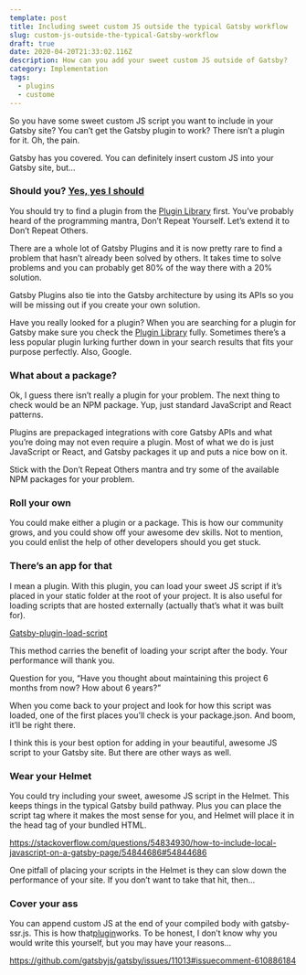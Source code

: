 ```yaml
---
template: post
title: Including sweet custom JS outside the typical Gatsby workflow
slug: custom-js-outside-the-typical-Gatsby-workflow
draft: true
date: 2020-04-20T21:33:02.116Z
description: How can you add your sweet custom JS outside of Gatsby?
category: Implementation
tags:
  - plugins
  - custome
---
```

So you have some sweet custom JS script you want to include in your Gatsby site? You can’t get the Gatsby plugin to work? There isn’t a plugin for it. Oh, the pain.

Gatsby has you covered. You can definitely insert custom JS into your Gatsby site, but…

### Should you? [Yes, yes I should]()

You should try to find a plugin from the [Plugin Library](https://www.gatsbyjs.org/plugins/) first. You’ve probably heard of the programming mantra, Don’t Repeat Yourself. Let’s extend it to Don’t Repeat Others.



There are a whole lot of Gatsby Plugins and it is now pretty rare to find a problem that hasn’t already been solved by others. It takes time to solve problems and you can probably get 80% of the way there with a 20% solution.



Gatsby Plugins also tie into the Gatsby architecture by using its APIs so you will be missing out if you create your own solution.



Have you really looked for a plugin? When you are searching for a plugin for Gatsby make sure you check the [Plugin Library](https://www.gatsbyjs.org/plugins/) fully. Sometimes there’s a less popular plugin lurking further down in your search results that fits your purpose perfectly. Also, Google.



### What about a package?

Ok, I guess there isn’t really a plugin for your problem. The next thing to check would be an NPM package. Yup, just standard JavaScript and React patterns.



Plugins are prepackaged integrations with core Gatsby APIs and what you’re doing may not even require a plugin. Most of what we do is just JavaScript or React, and Gatsby packages it up and puts a nice bow on it.



Stick with the Don’t Repeat Others mantra and try some of the available NPM packages for your problem.



### Roll your own

You could make either a plugin or a package. This is how our community grows, and you could show off your awesome dev skills. Not to mention, you could enlist the help of other developers should you get stuck.



### There’s an app for that

I mean a plugin. With this plugin, you can load your sweet JS script if it’s placed in your static folder at the root of your project. It is also useful for loading scripts that are hosted externally (actually that’s what it was built for).



[Gatsby-plugin-load-script](https://www.gatsbyjs.org/packages/gatsby-plugin-load-script/)



This method carries the benefit of loading your script after the body. Your performance will thank you.



Question for you, “Have you thought about maintaining this project 6 months from now? How about 6 years?”



When you come back to your project and look for how this script was loaded, one of the first places you’ll check is your package.json. And boom, it’ll be right there.



I think this is your best option for adding in your beautiful, awesome JS script to your Gatsby site. But there are other ways as well.

### Wear your Helmet

You could try including your sweet, awesome JS script in the Helmet. This keeps things in the typical Gatsby build pathway. Plus you can place the script tag where it makes the most sense for you, and Helmet will place it in the head tag of your bundled HTML.



<https://stackoverflow.com/questions/54834930/how-to-include-local-javascript-on-a-gatsby-page/54844686#54844686>



One pitfall of placing your scripts in the Helmet is they can slow down the performance of your site. If you don’t want to take that hit, then...

### Cover your ass

You can append custom JS at the end of your compiled body with gatsby-ssr.js. This is how that[plugin](https://docs.google.com/document/d/1KJkXGdIdsPRILdcxhjq9nCM0fhGZmZlyL0-EooQruN0/edit#heading=h.opau9ru8iqje)works. To be honest, I don’t know why you would write this yourself, but you may have your reasons...



<https://github.com/gatsbyjs/gatsby/issues/11013#issuecomment-610886184>